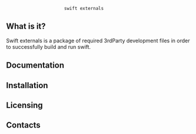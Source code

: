 
                          swift externals

  What is it?
  -----------

  Swift externals is a package of required 3rdParty development files
  in order to successfully build and run swift.

  Documentation
  -------------

  Installation
  ------------

  Licensing
  ---------

  Contacts
  --------

